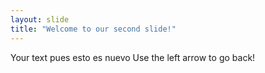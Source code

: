 ```yaml
---
layout: slide
title: "Welcome to our second slide!"
---
```

Your text pues esto es nuevo
Use the left arrow to go back!
